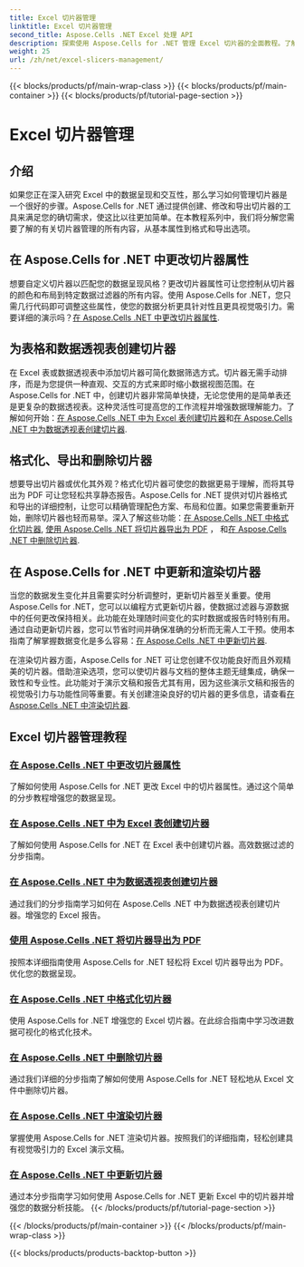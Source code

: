 ```yaml
---
title: Excel 切片器管理
linktitle: Excel 切片器管理
second_title: Aspose.Cells .NET Excel 处理 API
description: 探索使用 Aspose.Cells for .NET 管理 Excel 切片器的全面教程。了解如何轻松创建、更新、格式化和导出切片器。
weight: 25
url: /zh/net/excel-slicers-management/
---
```


{{< blocks/products/pf/main-wrap-class >}}
{{< blocks/products/pf/main-container >}}
{{< blocks/products/pf/tutorial-page-section >}}

# Excel 切片器管理

## 介绍

如果您正在深入研究 Excel 中的数据呈现和交互性，那么学习如何管理切片器是一个很好的步骤。Aspose.Cells for .NET 通过提供创建、修改和导出切片器的工具来满足您的确切需求，使这比以往更加简单。在本教程系列中，我们将分解您需要了解的有关切片器管理的所有内容，从基本属性到格式和导出选项。

## 在 Aspose.Cells for .NET 中更改切片器属性
想要自定义切片器以匹配您的数据呈现风格？更改切片器属性可让您控制从切片器的颜色和布局到特定数据过滤器的所有内容。使用 Aspose.Cells for .NET，您只需几行代码即可调整这些属性，使您的数据分析更具针对性且更具视觉吸引力。需要详细的演示吗？[在 Aspose.Cells .NET 中更改切片器属性](./change-slicer-properties/).

## 为表格和数据透视表创建切片器
在 Excel 表或数据透视表中添加切片器可简化数据筛选方式。切片器无需手动排序，而是为您提供一种直观、交互的方式来即时缩小数据视图范围。在 Aspose.Cells for .NET 中，创建切片器非常简单快捷，无论您使用的是简单表还是更复杂的数据透视表。这种灵活性可提高您的工作流程并增强数据理解能力。了解如何开始：[在 Aspose.Cells .NET 中为 Excel 表创建切片器](./create-slicer-excel-table/)和[在 Aspose.Cells .NET 中为数据透视表创建切片器](./create-slicer-pivot-table/).

## 格式化、导出和删除切片器
想要导出切片器或优化其外观？格式化切片器可使您的数据更易于理解，而将其导出为 PDF 可让您轻松共享静态报告。Aspose.Cells for .NET 提供对切片器格式和导出的详细控制，让您可以精确管理配色方案、布局和位置。如果您需要重新开始，删除切片器也轻而易举。深入了解这些功能：[在 Aspose.Cells .NET 中格式化切片器](./format-slicers/), [使用 Aspose.Cells .NET 将切片器导出为 PDF](./export-slicer-to-pdf/) ， 和[在 Aspose.Cells .NET 中删除切片器](./remove-slicers/).

## 在 Aspose.Cells for .NET 中更新和渲染切片器

当您的数据发生变化并且需要实时分析调整时，更新切片器至关重要。使用 Aspose.Cells for .NET，您可以以编程方式更新切片器，使数据过滤器与源数据中的任何更改保持相关。此功能在处理随时间变化的实时数据或报告时特别有用。通过自动更新切片器，您可以节省时间并确保准确的分析而无需人工干预。使用本指南了解掌握数据变化是多么容易：[在 Aspose.Cells .NET 中更新切片器](./update-slicers/).

在渲染切片器方面，Aspose.Cells for .NET 可让您创建不仅功能良好而且外观精美的切片器。借助渲染选项，您可以使切片器与文档的整体主题无缝集成，确保一致性和专业性。此功能对于演示文稿和报告尤其有用，因为这些演示文稿和报告的视觉吸引力与功能性同等重要。有关创建渲染良好的切片器的更多信息，请查看[在 Aspose.Cells .NET 中渲染切片器](./render-slicers/).

## Excel 切片器管理教程
### [在 Aspose.Cells .NET 中更改切片器属性](./change-slicer-properties/)
了解如何使用 Aspose.Cells for .NET 更改 Excel 中的切片器属性。通过这个简单的分步教程增强您的数据呈现。
### [在 Aspose.Cells .NET 中为 Excel 表创建切片器](./create-slicer-excel-table/)
了解如何使用 Aspose.Cells for .NET 在 Excel 表中创建切片器。高效数据过滤的分步指南。
### [在 Aspose.Cells .NET 中为数据透视表创建切片器](./create-slicer-pivot-table/)
通过我们的分步指南学习如何在 Aspose.Cells .NET 中为数据透视表创建切片器。增强您的 Excel 报告。
### [使用 Aspose.Cells .NET 将切片器导出为 PDF](./export-slicer-to-pdf/)
按照本详细指南使用 Aspose.Cells for .NET 轻松将 Excel 切片器导出为 PDF。优化您的数据呈现。
### [在 Aspose.Cells .NET 中格式化切片器](./format-slicers/)
使用 Aspose.Cells for .NET 增强您的 Excel 切片器。在此综合指南中学习改进数据可视化的格式化技术。
### [在 Aspose.Cells .NET 中删除切片器](./remove-slicers/)
通过我们详细的分步指南了解如何使用 Aspose.Cells for .NET 轻松地从 Excel 文件中删除切片器。
### [在 Aspose.Cells .NET 中渲染切片器](./render-slicers/)
掌握使用 Aspose.Cells for .NET 渲染切片器。按照我们的详细指南，轻松创建具有视觉吸引力的 Excel 演示文稿。
### [在 Aspose.Cells .NET 中更新切片器](./update-slicers/)
通过本分步指南学习如何使用 Aspose.Cells for .NET 更新 Excel 中的切片器并增强您的数据分析技能。
{{< /blocks/products/pf/tutorial-page-section >}}

{{< /blocks/products/pf/main-container >}}
{{< /blocks/products/pf/main-wrap-class >}}

{{< blocks/products/products-backtop-button >}}
